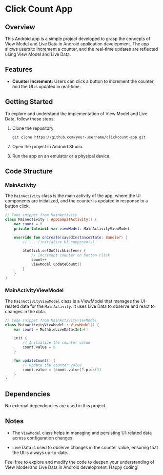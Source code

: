 # Click Count App

## Overview

This Android app is a simple project developed to grasp the concepts of View Model and Live Data in Android application development. The app allows users to increment a counter, and the real-time updates are reflected using View Model and Live Data.

## Features

- **Counter Increment:** Users can click a button to increment the counter, and the UI is updated in real-time.

## Getting Started

To explore and understand the implementation of View Model and Live Data, follow these steps:

1. Clone the repository:

   ```bash
   git clone https://github.com/your-username/clickcount-app.git
   ```

2. Open the project in Android Studio.

3. Run the app on an emulator or a physical device.

## Code Structure

### MainActivity

The `MainActivity` class is the main activity of the app, where the UI components are initialized, and the counter is updated in response to a button click.

```kotlin
// Code snippet from MainActivity
class MainActivity : AppCompatActivity() {
    var count = 0
    private lateinit var viewModel: MainActivityViewModel

    override fun onCreate(savedInstanceState: Bundle?) {
        // ... (initialize UI components)

        btnClick.setOnClickListener {
            // Increment counter on button click
            count++
            viewModel.updateCount()
        }
    }
}
```

### MainActivityViewModel

The `MainActivityViewModel` class is a ViewModel that manages the UI-related data for the `MainActivity`. It uses Live Data to observe and react to changes in the data.

```kotlin
// Code snippet from MainActivityViewModel
class MainActivityViewModel : ViewModel() {
    var count = MutableLiveData<Int>()

    init {
        // Initialize the counter value
        count.value = 0
    }

    fun updateCount() {
        // Update the counter value
        count.value = (count.value)?.plus(1)
    }
}
```

## Dependencies

No external dependencies are used in this project.

## Notes

- The `ViewModel` class helps in managing and persisting UI-related data across configuration changes.

- Live Data is used to observe changes in the counter value, ensuring that the UI is always up-to-date.

Feel free to explore and modify the code to deepen your understanding of View Model and Live Data in Android development. Happy coding!
